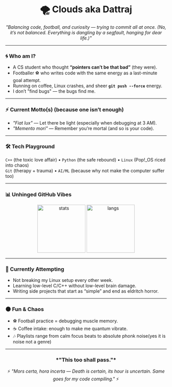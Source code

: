 <h1 align="center">🌪️ Clouds aka Dattraj</h1>

<p align="center">
  <em>"Balancing code, football, and curiosity — trying to commit all at once.  
  (No, it’s not balanced. Everything is dangling by a segfault, hanging for dear life.)"</em>
</p>

---

### 🌀 Who am I?  
- A CS student who thought **“pointers can’t be that bad”** (they were).  
- Footballer ⚽ who writes code with the same energy as a last-minute goal attempt.  
- Running on coffee, Linux crashes, and sheer **`git push --force`** energy.  
- I don’t "find bugs" — the bugs find me.  

---

### ⚡ Current Motto(s) (because one isn’t enough)
- *"Fiat lux"* — Let there be light (especially when debugging at 3 AM).  
- *"Memento mori"* — Remember you’re mortal (and so is your code).  

---

### 🛠 Tech Playground
`C++` (the toxic love affair) • `Python` (the safe rebound) • `Linux` (Pop!_OS riced into chaos)  
`Git` (therapy + trauma) • `AI/ML` (because why not make the computer suffer too)  

---

### 📊 Unhinged GitHub Vibes
<p align="center">
  <img src="https://github-readme-stats.vercel.app/api?username=cloudsinsky&show_icons=true&theme=radical" alt="stats" height="150"/>
  <img src="https://github-readme-stats.vercel.app/api/top-langs/?username=cloudsinsky&layout=compact&theme=radical" alt="langs" height="150"/>
</p>

---

### 🎯 Currently Attempting
- Not breaking my Linux setup every other week.  
- Learning low-level C/C++ without low-level brain damage.  
- Writing side projects that start as “simple” and end as eldritch horror.  

---

### 🌑 Fun & Chaos
- ⚽ Football practice = debugging muscle memory.  
- ☕ Coffee intake: enough to make me quantum vibrate.  
- 🎶 Playlists range from calm focus beats to absolute phonk noise(yes it is noise not a genre)
  

---
<h3 align="center">*"This too shall pass."*</h3>
<p align="center">
  ⚡ <em>"Mors certa, hora incerta — Death is certain, its hour is uncertain.  
  Same goes for my code compiling."</em> ⚡
</p>
